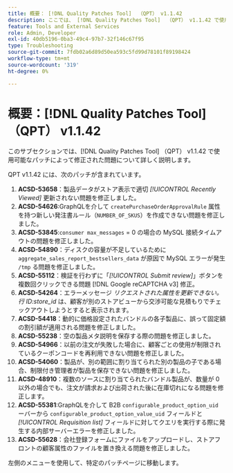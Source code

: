 ```yaml
---
title: 概要： [!DNL Quality Patches Tool]  （QPT） v1.1.42
description: ここでは、 [!DNL Quality Patches Tool]  （QPT） v1.1.42 で使用可能なパッチによって修正された問題について詳しく説明します。
feature: Tools and External Services
role: Admin, Developer
exl-id: 40db5196-0ba3-49c4-97b7-32f146c67f95
type: Troubleshooting
source-git-commit: 7fdb02a6d89d50ea593c5fd99d78101f89198424
workflow-type: tm+mt
source-wordcount: '319'
ht-degree: 0%

---
```


# 概要：[!DNL Quality Patches Tool] （QPT） v1.1.42

このサブセクションでは、[!DNL Quality Patches Tool] （QPT） v1.1.42 で使用可能なパッチによって修正された問題について詳しく説明します。

QPT v1.1.42 には、次のパッチが含まれています。

1. **ACSD-53658**：製品データがストア表示で適切 *[!UICONTROL Recently Viewed]* 更新されない問題を修正しました。
1. **ACSD-54626**:GraphQLを介して `createPurchaseOrderApprovalRule` 属性を持つ新しい発注書ルール（`NUMBER_OF_SKUS`）を作成できない問題を修正しました。
1. **ACSD-53845**:`consumer max_messages` = 0 の場合の MySQL 接続タイムアウトの問題を修正しました。
1. **ACSD-54890**：ディスクの容量が不足しているために `aggregate_sales_report_bestsellers_data` が原因で MySQL エラーが発生 `/tmp` る問題を修正しました。
1. **ACSD-55112**：検証を行わずに「*[!UICONTROL Submit review]*」ボタンを複数回クリックできる問題 [!DNL Google reCAPTCHA v3] 修正。
1. **ACSD-54264**：エラーメッセージ *リクエストされた属性を更新できない。 行 ID:store_id* は、顧客が別のストアビューから交渉可能な見積もりでチェックアウトしようとすると表示されます。
1. **ACSD-54418**：動的に価格設定されたバンドルの各子製品に、誤って固定額の割引額が適用される問題を修正しました。
1. **ACSD-55238**：空の製品メタ説明を保存する際の問題を修正しました。
1. **ACSD-54966**：以前の注文が失敗した場合に、顧客ごとの使用が制限されているクーポンコードを再利用できない問題を修正しました。
1. **ACSD-54060**：製品が、別の範囲に割り当てられた別の製品の子である場合、制限付き管理者が製品を保存できない問題を修正しました。
1. **ACSD-48910**：複数のソースに割り当てられたバンドル製品が、数量が 0 以外の場合でも、注文が請求および出荷された後に在庫切れになる問題を修正します。
1. **ACSD-55381**:GraphQLを介して B2B `configurable_product_option_uid` ーバーから `configurable_product_option_value_uid` フィールドと *[!UICONTROL Requisition list]* フィールドに対してクエリを実行する際に発生する内部サーバーエラーを修正しました。
1. **ACSD-55628**：会社登録フォームにファイルをアップロードし、ストアフロントの顧客属性のファイルを置き換える問題を修正しました。

左側のメニューを使用して、特定のパッチページに移動します。
